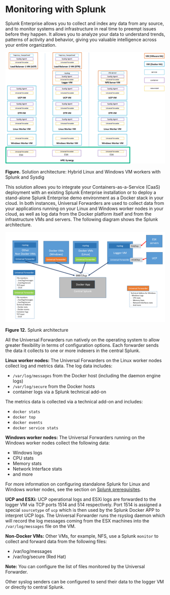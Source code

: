 # Monitoring with Splunk

Splunk Enterprise allows you to collect and index any data from any source, and to monitor systems and infrastructure in real time to preempt issues before they happen. It allows you to analyze your data to understand trends, patterns of activity and behavior, giving you valuable intelligence across your entire organization.

 ![ "Solution architecture: Hybrid Linux and Windows VM workers with Splunk and Sysdig"][media-synergy-ops-architecture-png] 

**Figure.** Solution architecture: Hybrid Linux and Windows VM workers with Splunk and Sysdig


This solution allows you to integrate your Containers-as-a-Service (CaaS) deployment with an existing Splunk Enterprise installation or to deploy a stand-alone Splunk Enterprise demo environment as a Docker stack in your cloud. In both instances, Universal Forwarders are used to collect data from your applications running on your Linux and Windows worker nodes in your cloud, as well as log data from the Docker platform itself and from the infrastructure VMs and servers. The following diagram shows the Splunk architecture.

 ![ "Splunk architecture"][media-splunk-architecture-png] 

**Figure 12.** Splunk architecture

All the Universal Forwarders run natively on the operating system to allow greater flexibility in terms of configuration options. Each forwarder sends the data it collects to one or more indexers in the central Splunk.

**Linux worker nodes:** The Universal Forwarders on the Linux worker nodes collect log and metrics data. The log data includes:

-   `/var/log/messages` from the Docker host (including the daemon engine logs)
-   `/var/log/secure` from the Docker hosts
-   container logs via a Splunk technical add-on

The metrics data is collected via a technical add-on and includes:

-   `docker stats`
-   `docker top`
-   `docker events`
-   `docker service stats`

**Windows worker nodes:** The Universal Forwarders running on the Windows worker nodes collect the following data:

-   Windows logs
-   CPU stats
-   Memory stats
-   Network Interface stats
-   and more

For more information on configuring standalone Splunk for Linux and Windows worker nodes, see the section on [Splunk prerequisites](#).

**UCP and ESXi:** UCP operational logs and ESXi logs are forwarded to the logger VM via TCP ports 1514 and 514 respectively. Port 1514 is assigned a special `sourcetype` of `ucp` which is then used by the Splunk Docker APP to interpret UCP logs. The Universal Forwarder runs the rsyslog daemon which will record the log messages coming from the ESX machines into the `/var/log/messages` file on the VM.

**Non-Docker VMs:** Other VMs, for example, NFS, use a Splunk `monitor` to collect and forward data from the following files:

-   /var/log/messages
-   /var/log/secure (Red Hat)

**Note:** You can configure the list of files monitored by the Universal Forwarder.

Other syslog senders can be configured to send their data to the logger VM or directly to central Splunk.

[media-synergy-ops-architecture-png]:<../media/synergy-ops-architecture.png> "Figure. Solution architecture:  Hybrid Linux and Windows VM workers with Splunk and Sysdig"
[media-splunk-architecture-png]:<../media/splunk-architecture.png> "Figure 12. Splunk architecture"


